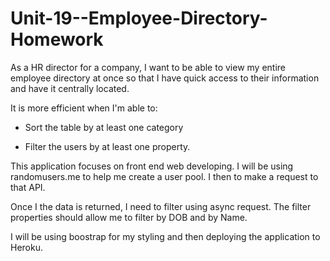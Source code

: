 # Unit-19--Employee-Directory-Homework    

As a HR director for a company, I want to be able to view my entire employee directory at once so that I have quick access to their information and have it centrally located. 

It is more efficient when I'm able to:

  * Sort the table by at least one category

  * Filter the users by at least one property.
  
  This application focuses on front end web developing. I will be using randomusers.me to help me create a user pool. I then to make a request to that API.

Once I the data is returned, I need to filter using async request. The filter properties should allow me to filter by DOB and by Name. 

I will be using boostrap for my styling and then deploying the application to Heroku.
